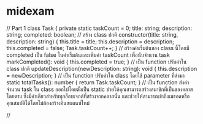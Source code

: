 # midexam

// Part 1
class Task {
    private static taskCount = 0;
    title: string;
    description: string;
    completed: boolean;
// สร้าง class ปกติ
constructor(title: string, description: string) {
    this.title = title;
    this.description = description;
    this.completed = false;
    Task.taskCount++;
}
// สร้างค่าเริ่มต้นของ class นี้โดยมี completed เป็น false ในค่าเริ้มต้นและเพิ่มค่า taskCount เพื่อนับจำนวน task
markCompleted(): void {
    this.completed = true;
}
// เป็น function ปรับค่าใน class ปกติ
updateDescription(newDescription: string): void {
    this.description = newDescription;
}
// เป็น function ปรับค่าใน class โดยใช้ parameter ที่ส่งมา
static totalTasks(): number {
    return Task.taskCount;
}
// เป็น function ส่งค่าจำนวน task ใน class ออกไปโดยตั้งเป็น static ช่วยให้คุณสามารถสร้างสมาชิกที่เป็นของคลาสโดยตรง ซึ่งมีค่าเดียวสำหรับทุกอ็อบเจกต์ที่สร้างจากคลาสนั้น และช่วยให้สามารถเข้าถึงเมธอดหรือคุณสมบัติได้โดยไม่ต้องสร้างอินสแตนซ์ใหม่

//
